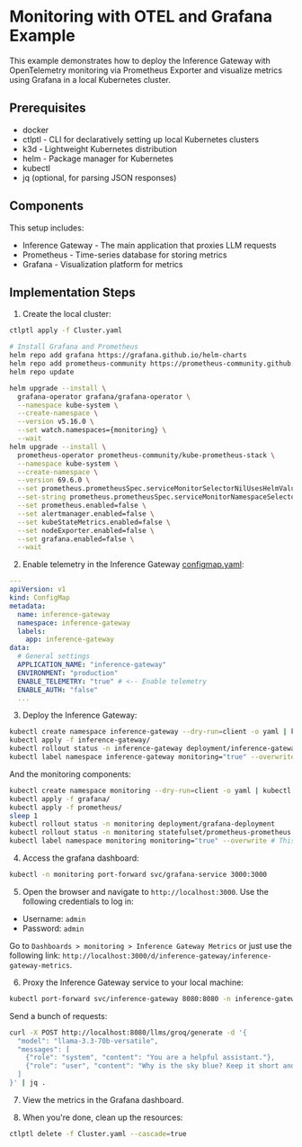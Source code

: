 # Monitoring with OTEL and Grafana Example

This example demonstrates how to deploy the Inference Gateway with OpenTelemetry monitoring via Prometheus Exporter and visualize metrics using Grafana in a local Kubernetes cluster.

## Prerequisites

- docker
- ctlptl - CLI for declaratively setting up local Kubernetes clusters
- k3d - Lightweight Kubernetes distribution
- helm - Package manager for Kubernetes
- kubectl
- jq (optional, for parsing JSON responses)

## Components

This setup includes:

- Inference Gateway - The main application that proxies LLM requests
- Prometheus - Time-series database for storing metrics
- Grafana - Visualization platform for metrics

## Implementation Steps

1. Create the local cluster:

```bash
ctlptl apply -f Cluster.yaml

# Install Grafana and Prometheus
helm repo add grafana https://grafana.github.io/helm-charts
helm repo add prometheus-community https://prometheus-community.github.io/helm-charts
helm repo update

helm upgrade --install \
  grafana-operator grafana/grafana-operator \
  --namespace kube-system \
  --create-namespace \
  --version v5.16.0 \
  --set watch.namespaces={monitoring} \
  --wait
helm upgrade --install \
  prometheus-operator prometheus-community/kube-prometheus-stack \
  --namespace kube-system \
  --create-namespace \
  --version 69.6.0 \
  --set prometheus.prometheusSpec.serviceMonitorSelectorNilUsesHelmValues=false \
  --set-string prometheus.prometheusSpec.serviceMonitorNamespaceSelector.matchLabels.monitoring=true \
  --set prometheus.enabled=false \
  --set alertmanager.enabled=false \
  --set kubeStateMetrics.enabled=false \
  --set nodeExporter.enabled=false \
  --set grafana.enabled=false \
  --wait
```

2. Enable telemetry in the Inference Gateway [configmap.yaml](inference-gateway/configmap.yaml):

```yaml
---
apiVersion: v1
kind: ConfigMap
metadata:
  name: inference-gateway
  namespace: inference-gateway
  labels:
    app: inference-gateway
data:
  # General settings
  APPLICATION_NAME: "inference-gateway"
  ENVIRONMENT: "production"
  ENABLE_TELEMETRY: "true" # <-- Enable telemetry
  ENABLE_AUTH: "false"
  ...
```

3. Deploy the Inference Gateway:

```bash
kubectl create namespace inference-gateway --dry-run=client -o yaml | kubectl apply --server-side -f -
kubectl apply -f inference-gateway/
kubectl rollout status -n inference-gateway deployment/inference-gateway
kubectl label namespace inference-gateway monitoring="true" --overwrite # This is important so that the Prometheus Operator can discover the service monitors
```

And the monitoring components:

```bash
kubectl create namespace monitoring --dry-run=client -o yaml | kubectl apply --server-side -f -
kubectl apply -f grafana/
kubectl apply -f prometheus/
sleep 1
kubectl rollout status -n monitoring deployment/grafana-deployment
kubectl rollout status -n monitoring statefulset/prometheus-prometheus
kubectl label namespace monitoring monitoring="true" --overwrite # This is important so that the Prometheus Operator can discover the service monitors
```

4. Access the grafana dashboard:

```bash
kubectl -n monitoring port-forward svc/grafana-service 3000:3000
```

5. Open the browser and navigate to `http://localhost:3000`. Use the following credentials to log in:

- Username: `admin`
- Password: `admin`

Go to `Dashboards > monitoring > Inference Gateway Metrics` or just use the following link: `http://localhost:3000/d/inference-gateway/inference-gateway-metrics`.

6. Proxy the Inference Gateway service to your local machine:

```bash
kubectl port-forward svc/inference-gateway 8080:8080 -n inference-gateway
```

Send a bunch of requests:

```bash
curl -X POST http://localhost:8080/llms/groq/generate -d '{
  "model": "llama-3.3-70b-versatile",
  "messages": [
    {"role": "system", "content": "You are a helpful assistant."},
    {"role": "user", "content": "Why is the sky blue? Keep it short and concise."}
  ]
}' | jq .
```

7. View the metrics in the Grafana dashboard.

8. When you're done, clean up the resources:

```bash
ctlptl delete -f Cluster.yaml --cascade=true
```
